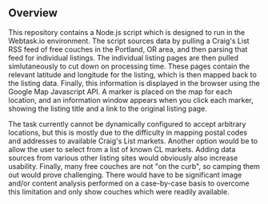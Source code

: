 ## Overview

This repository contains a Node.js script which is designed to run in the Webtask.io environment. The script sources data by pulling a Craig's List RSS feed of free couches in the Portland, OR area, and then parsing that feed for individual listings. The individual listing pages are then pulled simlutaneously to cut down on processing time. These pages contain the relevant latitude and longitude for the listing, which is then mapped back to the listing data. Finally, this information is displayed in the browser using the Google Map Javascript API. A marker is placed on the map for each location, and an information window appears when you click each marker, showing the listing title and a link to the original listing page.

The task currently cannot be dynamically configured to accept arbitrary locations, but this is mostly due to the difficulty in mapping postal codes and addresses to available Craig's List markets. Another option would be to allow the user to select from a list of known CL markets. Adding data sources from various other listing sites would obviously also increase usability. Finally, many free couches are not "on the curb", so camping them out would prove challenging. There would have to be significant image and/or content analysis performed on a case-by-case basis to overcome this limitation and only show couches which were readily available.

